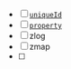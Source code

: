 - [ ] [`uniqueId`](https://www.lodashjs.com/docs/latest#_uniqueidprefix)
- [ ] [`property`](https://www.lodashjs.com/docs/latest#_propertypath)
- [ ] zlog
- [ ] zmap
- [ ] 


